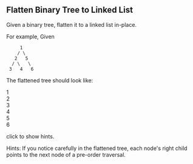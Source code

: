 

Flatten Binary Tree to Linked List 
---


Given a binary tree, flatten it to a linked list in-place.



For example,
Given

         1
        / \
       2   5
      / \   \
     3   4   6



The flattened tree should look like:

   1
    \
     2
      \
       3
        \
         4
          \
           5
            \
             6


click to show hints.

Hints:
If you notice carefully in the flattened tree, each node's right child points to the next node of a pre-order traversal.



